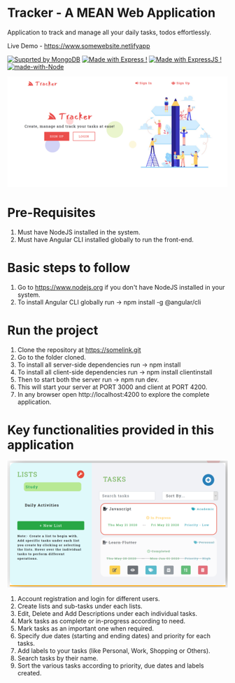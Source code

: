 # Tracker - A MEAN Web Application

Application to track and manage all your daily tasks, todos effortlessly.

Live Demo - https://www.somewebsite.netlifyapp

[![Supprted by MongoDB](https://img.shields.io/badge/MongoDB-1f425f.svg)](https://www.latex-project.org/)
[![Made with Express !](https://img.shields.io/badge/Express-1abc9c.svg)](https://GitHub.com/Naereen/ama)
[![Made with ExpressJS !](https://img.shields.io/badge/Angular-1abc9c.svg)](https://GitHub.com/Naereen/ama)
[![made-with-Node](https://img.shields.io/badge/NodeJS-1f425f.svg)](https://www.latex-project.org/)

![Alt text](client/src/assets/img/ss1.png "Home UI")

# Pre-Requisites

1.  Must have NodeJS installed in the system.
2.  Must have Angular CLI installed globally to run the front-end.

# Basic steps to follow

1.  Go to https://www.nodejs.org if you don't have NodeJS installed in your system.
2.  To install Angular CLI globally run -> npm install -g @angular/cli

# Run the project

1. Clone the repository at https://somelink.git
2. Go to the folder cloned.
3. To install all server-side dependencies run -> npm install
4. To install all client-side dependencies run -> npm install clientinstall
5. Then to start both the server run -> npm run dev.
6. This will start your server at PORT 3000 and client at PORT 4200.
7. In any browser open http://localhost:4200 to explore the complete application.

# Key functionalities provided in this application

![Alt text](client/src/assets/img/ss2.png "Dashboard")

1. Account registration and login for different users.
2. Create lists and sub-tasks under each lists.
3. Edit, Delete and Add Descriptions under each individual tasks.
4. Mark tasks as complete or in-progress according to need.
5. Mark tasks as an important one when required.
6. Specify due dates (starting and ending dates) and priority for each tasks.
7. Add labels to your tasks (like Personal, Work, Shopping or Others).
8. Search tasks by their name.
9. Sort the various tasks according to priority, due dates and labels created.

